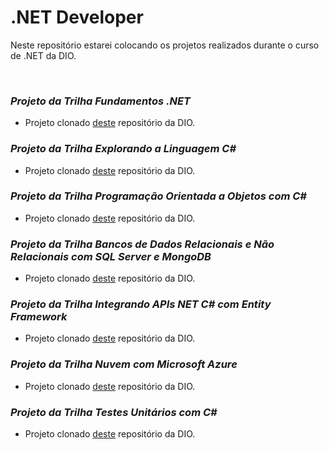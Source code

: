 # .NET Developer

Neste repositório estarei colocando os projetos realizados durante o curso de .NET da DIO.

&nbsp;
### *Projeto da Trilha Fundamentos .NET*

* Projeto clonado [deste](https://github.com/digitalinnovationone/trilha-net-fundamentos-desafio) repositório da DIO.

### *Projeto da Trilha Explorando a Linguagem C#*

* Projeto clonado [deste](https://github.com/digitalinnovationone/trilha-net-explorando-desafio) repositório da DIO.

### *Projeto da Trilha Programação Orientada a Objetos com C#*

* Projeto clonado [deste](https://github.com/digitalinnovationone/trilha-net-poo-desafio) repositório da DIO.

### *Projeto da Trilha Bancos de Dados Relacionais e Não Relacionais com SQL Server e MongoDB*

* Projeto clonado [deste](https://github.com/digitalinnovationone/trilha-net-banco-de-dados-desafio) repositório da DIO.

### *Projeto da Trilha Integrando APIs NET C# com Entity Framework*

* Projeto clonado [deste](https://github.com/digitalinnovationone/trilha-net-api-desafio) repositório da DIO.

### *Projeto da Trilha Nuvem com Microsoft Azure*

* Projeto clonado [deste](https://github.com/digitalinnovationone/trilha-net-azure-desafio) repositório da DIO.

### *Projeto da Trilha Testes Unitários com C#*

* Projeto clonado [deste](https://github.com/digitalinnovationone/trilha-net-testes-unitarios-desafio) repositório da DIO.